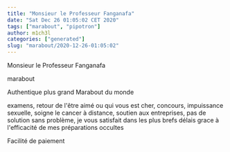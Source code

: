 ```yaml
---
title: "Monsieur le Professeur Fanganafa"
date: "Sat Dec 26 01:05:02 CET 2020"
tags: ["marabout", "pipotron"]
author: m1ch3l
categories: ["generated"]
slug: "marabout/2020-12-26-01:05:02"
---
```


Monsieur le Professeur Fanganafa

marabout

Authentique plus grand Marabout du monde

examens, retour de l'être aimé ou qui vous est cher, concours, impuissance sexuelle, soigne le cancer à distance, soutien aux entreprises, pas de solution sans problème, je vous satisfait dans les plus brefs délais grace à l'efficacité de mes préparations occultes

Facilité de paiement
